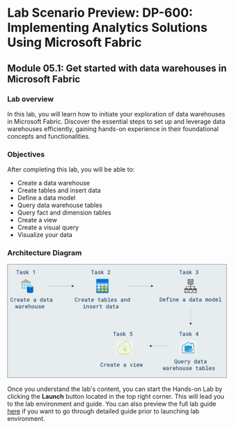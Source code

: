# Lab Scenario Preview: DP-600: Implementing Analytics Solutions Using Microsoft Fabric

## Module 05.1: Get started with data warehouses in Microsoft Fabric

### Lab overview

In this lab, you will learn how to initiate your exploration of data warehouses in Microsoft Fabric. Discover the essential steps to set up and leverage data warehouses efficiently, gaining hands-on experience in their foundational concepts and functionalities.

### Objectives
  
After completing this lab, you will be able to:

- Create a data warehouse
- Create tables and insert data
- Define a data model
- Query data warehouse tables
- Query fact and dimension tables
- Create a view
- Create a visual query
- Visualize your data

### Architecture Diagram

![](Images/Arch-07.png)

Once you understand the lab's content, you can start the Hands-on Lab by clicking the **Launch** button located in the top right corner. This will lead you to the lab environment and guide. You can also preview the full lab guide [here](https://experience.cloudlabs.ai/#/labguidepreview/9e6adabc-ff7e-4c66-9156-cdb1e9c88e63) if you want to go through detailed guide prior to launching lab environment.
